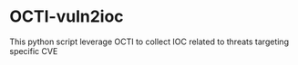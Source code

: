 # OCTI-vuln2ioc
This python script leverage OCTI to collect IOC related to threats targeting specific CVE
